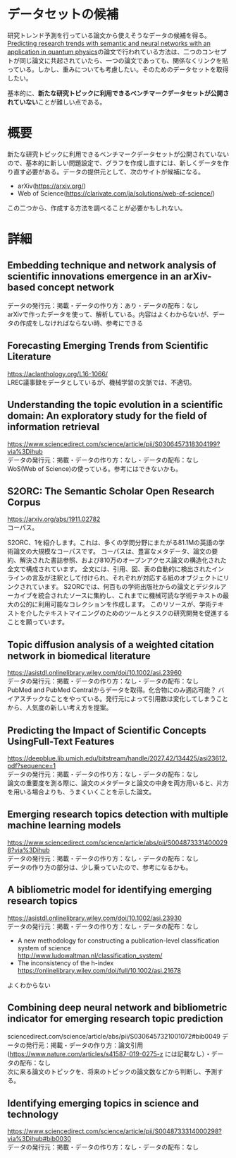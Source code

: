 # データセットの候補
研究トレンド予測を行っている論文から使えそうなデータの候補を得る。[Predicting research trends with semantic and neural networks with an application in quantum physics](https://www.pnas.org/doi/10.1073/pnas.1914370116)の論文で行われている方法は、二つのコンセプトが同じ論文に共起されていたら、一つの論文であっても、関係なくリンクを貼っている。しかし、重みについても考慮したい。そのためのデータセットを取得したい。

基本的に、**新たな研究トピックに利用できるベンチマークデータセットが公開されていない**ことが難しい点である。

# 概要
新たな研究トピックに利用できるベンチマークデータセットが公開されていないので、基本的に新しい問題設定で、グラフを作成し直すには、新しくデータを作り直す必要がある。データの提供元として、次のサイトが候補になる。
- arXiv(https://arxiv.org/)
- Web of Science(https://clarivate.com/ja/solutions/web-of-science/)

この二つから、作成する方法を調べることが必要かもしれない。

# 詳細

## Embedding technique and network analysis of scientific innovations emergence in an arXiv-based concept network
データの発行元：掲載・データの作り方：あり・データの配布：なし<br>
arXivで作ったデータを使って、解析している。内容はよくわからないが、データの作成をしなければならない時、参考にできる

## Forecasting Emerging Trends from Scientific Literature
https://aclanthology.org/L16-1066/<br>
LREC議事録をデータとしているが、機械学習の文脈では、不適切。

## Understanding the topic evolution in a scientific domain: An exploratory study for the field of information retrieval
https://www.sciencedirect.com/science/article/pii/S0306457318304199?via%3Dihub<br>
データの発行元：掲載・データの作り方：なし・データの配布：なし<br>
WoS(Web of Science)の使っている。参考にはできないかも。

## S2ORC: The Semantic Scholar Open Research Corpus
https://arxiv.org/abs/1911.02782<br>
コーパス。

S2ORC、1を紹介します。これは、多くの学問分野にまたがる81.1Mの英語の学術論文の大規模なコーパスです。 コーパスは、豊富なメタデータ、論文の要約、解決された書誌参照、および810万のオープンアクセス論文の構造化された全文で構成されています。 全文には、引用、図、表の自動的に検出されたインラインの言及が注釈として付けられ、それぞれが対応する紙のオブジェクトにリンクされています。 S2ORCでは、何百もの学術出版社からの論文とデジタルアーカイブを統合されたソースに集約し、これまでに機械可読な学術テキストの最大の公的に利用可能なコレクションを作成します。 このリソースが、学術テキストを介したテキストマイニングのためのツールとタスクの研究開発を促進することを願っています。


## Topic diffusion analysis of a weighted citation network in biomedical literature
https://asistdl.onlinelibrary.wiley.com/doi/10.1002/asi.23960<br>
データの発行元：掲載・データの作り方：なし・データの配布：なし<br>
PubMed and PubMed Centralからデータを取得。化合物にのみ適応可能？
バイアスチックなことをやっている。発行元によって引用数は変化してしまうことから、人気度の新しい考え方を提案。


## Predicting the Impact of Scientific Concepts UsingFull-Text Features
https://deepblue.lib.umich.edu/bitstream/handle/2027.42/134425/asi23612.pdf?sequence=1<br>
データの発行元：掲載・データの作り方：なし・データの配布：なし<br>
論文の重要度を測る際に、論文のメタデータと論文の中身を両方用いると、片方を用いる場合よりも、うまくいくことを示した論文。

## Emerging research topics detection with multiple machine learning models
https://www.sciencedirect.com/science/article/abs/pii/S0048733314000298?via%3Dihub<br>
データの発行元：掲載・データの作り方：なし・データの配布：なし<br>
データの作り方の部分は、少し乗っていたので、参考になるかも。


## A bibliometric model for identifying emerging research topics
https://asistdl.onlinelibrary.wiley.com/doi/10.1002/asi.23930<br>
データの発行元：掲載・データの作り方：なし・データの配布：なし<br>
- A new methodology for constructing a publication-level classification system of science<br>
http://www.ludowaltman.nl/classification_system/<br>
- The inconsistency of the h-index<br>
https://onlinelibrary.wiley.com/doi/full/10.1002/asi.21678

よくわからない

## Combining deep neural network and bibliometric indicator for emerging research topic prediction
sciencedirect.com/science/article/abs/pii/S0306457321001072#bib0049
データの発行元：掲載・データの作り方：論文引用(https://www.nature.com/articles/s41587-019-0275-z には記載なし）・データの配布：なし<br>
次に来る論文のトピックを、将来のトピックの論文数などから判断し、予測する。

## Identifying emerging topics in science and technology
https://www.sciencedirect.com/science/article/pii/S0048733314000298?via%3Dihub#bib0030<br>
データの発行元：掲載・データの作り方：なし・データの配布：なし<br>


